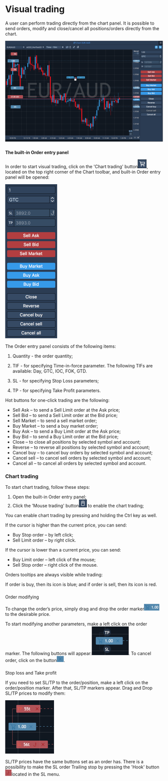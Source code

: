 # Visual trading

A user can perform trading directly from the chart panel. It is possible to send orders, modify and close/cancel all positions/orders directly from the chart.

![](../../.gitbook/assets/visual-tr-mac.png)

### 
**The built-in Order entry panel** 

In order to start visual trading, click on the 'Chart trading' button![](../../.gitbook/assets/screen-shot-2018-12-12-at-1.48.png), 
located on the top right corner of the Chart toolbar, and built-in Order entry panel will be opened:

![](../../.gitbook/assets/screen-shot-2018-12-12-at-1.52.png)


The Order entry panel consists of the following items:

1.  Quantity - the order quantity;

2.  TIF - for specifying Time-in-force parameter. The following TIFs are available: Day, GTC, IOC, FOK, GTD.

3.  SL - for specifying Stop Loss parameters;

4.  TP - for specifying Take Profit parameters.

Hot buttons for one-click trading are the following:

* Sell Ask – to send a Sell Limit order at the Ask price;
* Sell Bid – to send a Sell Limit order at the Bid price;
* Sell Market – to send a sell market order;
* Buy Market – to send a buy market order;
* Buy Ask – to send a Buy Limit order at the Ask price;
* Buy Bid – to send a Buy Limit order at the Bid price;
* Close – to close all positions by selected symbol and account;
* Reverse – to reverse all positions by selected symbol and account;
* Cancel buy – to cancel buy orders by selected symbol and account;
* Cancel sell – to cancel sell orders by selected symbol and account;
* Cancel all – to cancel all orders by selected symbol and account.

### Chart trading

To start chart trading, follow these steps:

1. Оpen the built-in Order entry panel;
2. Click the 'Mouse trading' button![](../../.gitbook/assets/screen-shot-2018-12-12-at-1.56.png)
   to enable the chart trading;

You can enable chart trading by pressing and holding the Ctrl key as well.

If the cursor is higher than the current price, you can send:

* Buy Stop order – by left click;
* Sell Limit order – by right click.

If the cursor is lower than a current price, you can send:

* Buy Limit order – left click of the mouse;
* Sell Stop order – right click of the mouse.

Orders tooltips are always visible while trading:

If order is buy, then its icon is blue; and if order is sell, then its icon is red.

### 
Order modifying

 To change the order’s price, simply drag and drop the order marker![](../../.gitbook/assets/screen-shot-2018-12-12-at-4.34.png)
to the desirable price.

To start modifying another parameters, make a left click on the order marker. The following buttons will appear:![](../../.gitbook/assets/screen-shot-2018-12-12-at-4.14%20%281%29.png). 
To cancel order, click on the button![](../../.gitbook/assets/screen-shot-2018-12-12-at-4.14-copy.png).

### 
Stop loss and Take profit

If you need to set SL/TP to the order/position, make a left click on the order/position marker. After that, SL/TP markers appear. Drag and Drop SL/TP prices to modify them:

![](../../.gitbook/assets/sl-tp.png)


SL/TP prices have the same buttons set as an order has. There is a possibility to make the SL order Trailing stop by pressing the 'Hook' button![](../../.gitbook/assets/new-2-2%20%281%29.png)located in the SL menu.

